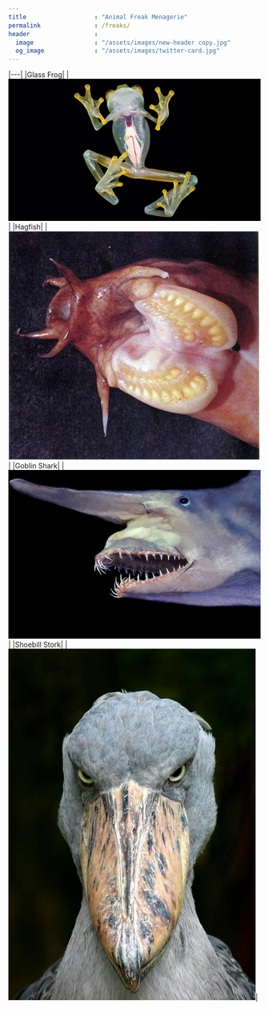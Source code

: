 ```yaml
---
title                   : "Animal Freak Menagerie"
permalink               : /freaks/
header                  : 
  image                 : "/assets/images/new-header copy.jpg"
  og_image              : "/assets/images/twitter-card.jpg"
---
```


|---|
|Glass Frog|
|![Glass Frog](../assets/images/freak_menagerie/glass-frog.jpg)|
|Hagfish|
|![Hagfish](../assets/images/freak_menagerie/hagfish.jpg)|
|Goblin Shark|
|![Goblin Shark](../assets/images/freak_menagerie/goblin-shark.jpg)|
|Shoebill Stork|
|![Shoebill Stork](../assets/images/freak_menagerie/shoebill.jpg)|
